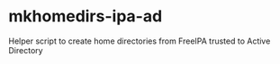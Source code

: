 # mkhomedirs-ipa-ad
Helper script to create home directories from FreeIPA trusted to Active Directory
